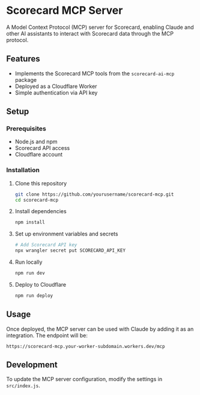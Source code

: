 # Scorecard MCP Server

A Model Context Protocol (MCP) server for Scorecard, enabling Claude and other AI assistants to interact with Scorecard data through the MCP protocol.

## Features

- Implements the Scorecard MCP tools from the `scorecard-ai-mcp` package
- Deployed as a Cloudflare Worker
- Simple authentication via API key

## Setup

### Prerequisites

- Node.js and npm
- Scorecard API access
- Cloudflare account

### Installation

1. Clone this repository
   ```bash
   git clone https://github.com/yourusername/scorecard-mcp.git
   cd scorecard-mcp
   ```

2. Install dependencies
   ```bash
   npm install
   ```

3. Set up environment variables and secrets
   ```bash
   # Add Scorecard API key
   npx wrangler secret put SCORECARD_API_KEY
   ```

4. Run locally
   ```bash
   npm run dev
   ```

5. Deploy to Cloudflare
   ```bash
   npm run deploy
   ```

## Usage

Once deployed, the MCP server can be used with Claude by adding it as an integration. The endpoint will be:

```
https://scorecard-mcp.your-worker-subdomain.workers.dev/mcp
```

## Development

To update the MCP server configuration, modify the settings in `src/index.js`.